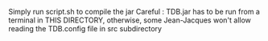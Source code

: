 Simply run script.sh to compile the jar
Careful : TDB.jar has to be run from a terminal in THIS DIRECTORY, otherwise, some Jean-Jacques won't allow reading the TDB.config file in src subdirectory
